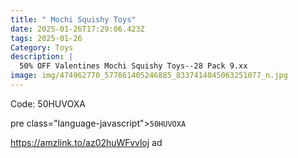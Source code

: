 ```yaml
---
title: " Mochi Squishy Toys"
date: 2025-01-26T17:29:06.423Z
tags: 2025-01-26
Category: Toys
description: |
  50% OFF Valentines Mochi Squishy Toys--28 Pack 9.xx
image: img/474962770_577861405246885_8337414045063251077_n.jpg
---
```

Code: 50HUVOXA 

pre class="language-javascript"><code
class="language-javascript">50HUVOXA </code></pre>


https://amzlink.to/az02huWFvvloj ad
